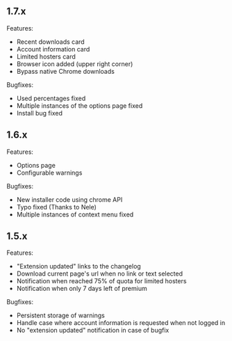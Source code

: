 ## 1.7.x

Features:

 - Recent downloads card
 - Account information card
 - Limited hosters card
 - Browser icon added (upper right corner)
 - Bypass native Chrome downloads

Bugfixes:

 - Used percentages fixed
 - Multiple instances of the options page fixed
 - Install bug fixed

## 1.6.x

Features:

 - Options page
 - Configurable warnings

Bugfixes:

 - New installer code using chrome API
 - Typo fixed (Thanks to Nele)
 - Multiple instances of context menu fixed

## 1.5.x

Features:

 - "Extension updated" links to the changelog
 - Download current page's url when no link or text selected
 - Notification when reached 75% of quota for limited hosters
 - Notification when only 7 days left of premium

Bugfixes:

 - Persistent storage of warnings
 - Handle case where account information is requested when not logged in
 - No "extension updated" notification in case of bugfix
